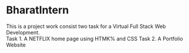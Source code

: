 # BharatIntern
This is a project work consist two task for a Virtual Full Stack Web Development.
<br>
Task 1. A NETFLIX home page using HTMK% and CSS
Task 2. A Portfolio Website
